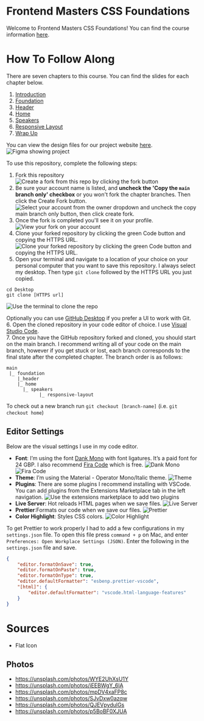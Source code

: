# Frontend Masters CSS Foundations
Welcome to Frontend Masters CSS Foundations! You can find the course information [here](https://frontendmasters.com/workshops/css-foundations/).

# How To Follow Along
There are seven chapters to this course. You can find the slides for each chapter below.
1. [Introduction](https://www.canva.com/design/DAFghYPw8XE/H5EI4SQBmto-AMZY3lTFlQ/edit?utm_content=DAFghYPw8XE&utm_campaign=designshare&utm_medium=link2&utm_source=sharebutton)
2. [Foundation](https://www.canva.com/design/DAFgtiBCGlU/VfPruNY7keHZc0kYY3EW2w/edit?utm_content=DAFgtiBCGlU&utm_campaign=designshare&utm_medium=link2&utm_source=sharebutton)
3. [Header](https://www.canva.com/design/DAFg530J10U/yixNmSLsJK3ed6nW0MHRGw/edit?utm_content=DAFg530J10U&utm_campaign=designshare&utm_medium=link2&utm_source=sharebutton)
4. [Home](https://www.canva.com/design/DAFiZoqdHqA/MlTAfqGejFEynXlEMZAL-Q/edit?utm_content=DAFiZoqdHqA&utm_campaign=designshare&utm_medium=link2&utm_source=sharebutton)
5. [Speakers](https://www.canva.com/design/DAFiZmzQc1s/i7fpUWL0Bp5cjxGJ5blWKg/edit?utm_content=DAFiZmzQc1s&utm_campaign=designshare&utm_medium=link2&utm_source=sharebutton)
6. [Responsive Layout](https://www.canva.com/design/DAFiZl_lCw0/Jv-d1Iu3aT0tHA1rxrlmGA/edit?utm_content=DAFiZl_lCw0&utm_campaign=designshare&utm_medium=link2&utm_source=sharebutton)
7. [Wrap Up](https://www.canva.com/design/DAFkqxyyPn0/Dz_0tKMdv-8h30LFkTunZQ/edit?utm_content=DAFkqxyyPn0&utm_campaign=designshare&utm_medium=link2&utm_source=sharebutton)

You can view the design files for our project website [here](https://www.figma.com/file/LEzNgBz63KLExeHNUyLCwH/FEM-CSS?type=design&node-id=0-1).
![Figma showing project](./readme-images/figma.png)

To use this repository, complete the following steps:
1. Fork this repository
![Create a fork from this repo by clicking the fork button](./readme-images/fork.png)
2. Be sure your account name is listed, and **uncheck the 'Copy the `main` branch only' checkbox** or you won't fork the chapter branches. Then click the Create Fork button.
![Select your account from the owner dropdown and uncheck the copy main branch only button, then click create fork.](./readme-images/create-fork.png)
3. Once the fork is completed you'll see it on your profile.
![View your fork on your account](./readme-images/view-fork.png)
4. Clone your forked repository by clicking the green Code button and copying the HTTPS URL.
![Clone your forked repository by clicking the green Code button and copying the HTTPS URL.](./readme-images/clone.png)
5. Open your terminal and navigate to a location of your choice on your personal computer that you want to save this repository. I always select my desktop. Then type `git clone` followed by the HTTPS URL you just copied.
```
cd Desktop
git clone [HTTPS url]
```
![Use the terminal to clone the repo](./readme-images/terminal.png)

Optionally you can use [GitHub Desktop](https://desktop.github.com/) if you prefer a UI to work with Git.  
6. Open the cloned repository in your code editor of choice. I use [Visual Studio Code](https://code.visualstudio.com/).  
7. Once you have the GitHub repository forked and cloned, you should start on the main branch. I recommend writing all of your code on the main branch, however if you get stuck or lost, each branch corresponds to the final state after the completed chapter. The branch order is as follows:
```
main
 |_ foundation
    |_header
	|_ home
	  |_ speakers
            |_ responsive-layout
```
To check out a new branch run `git checkout [branch-name]` (i.e. `git checkout home`)

## Editor Settings
Below are the visual settings I use in my code editor.
- **Font**: I’m using the font [Dank Mono](https://philpl.gumroad.com/l/dank-mono) with font ligatures. It’s a paid font for 24 GBP. I also recommend [Fira Code](https://github.com/tonsky/FiraCode) which is free.
![Dank Mono](./readme-images/dank-mono.png)
![Fira Code](./readme-images/fira-code.png)
- **Theme**: I’m using the  Material - Operator Mono/Italic theme.
![Theme](./readme-images/theme.png)
- **Plugins**: There are some plugins I recommend installing with VSCode. You can add plugins from the Extensions Marketplace tab in the left navigation.
![Use the extensions marketplace to add two plugins](./readme-images/extensions.png)
- **Live Server**: Hot reloads HTML pages when we save files.
![Live Server](./readme-images/live-server.png)
- **Prettier**:Formats our code when we save our files.
![Prettier](./readme-images/prettier.png)
- **Color Highlight**: Styles CSS colors.
![Color Highlight](./readme-images/color-highlight.png)

To get Prettier to work properly I had to add a few configurations in my `settings.json` file. To open this file press `command + p` on Mac, and enter `Preferences: Open Workplace Settings (JSON)`. Enter the following in the `settings.json` file and save.

```json
{
    "editor.formatOnSave": true,
    "editor.formatOnPaste": true,
    "editor.formatOnType": true,
    "editor.defaultFormatter": "esbenp.prettier-vscode",
    "[html]": {
        "editor.defaultFormatter": "vscode.html-language-features"
    }
}
```

# Sources
- Flat Icon

## Photos
- https://unsplash.com/photos/WYE2UhXsU1Y
- https://unsplash.com/photos/iEEBWgY_6lA
- https://unsplash.com/photos/mpDV4xaFP8c
- https://unsplash.com/photos/SJvDxw0azqw
- https://unsplash.com/photos/QJEVpydulGs
- https://unsplash.com/photos/p5BoBF0XJUA
